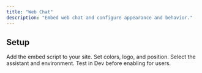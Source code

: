 ```yaml
---
title: "Web Chat"
description: "Embed web chat and configure appearance and behavior."
---
```


## Setup

<Steps>
<Step title="Enable web chat">
  Add the embed script to your site.
</Step>
<Step title="Configure appearance">
  Set colors, logo, and position.
</Step>
<Step title="Connect assistant">
  Select the assistant and environment.
</Step>
</Steps>

<Note>
Test in Dev before enabling for users.
</Note>
